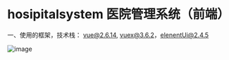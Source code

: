 # hosipitalsystem   医院管理系统（前端）

一、使用的框架，技术栈：
        vue@2.6.14, vuex@3.6.2，elenentUi@2.4.5


![image](https://github.com/EarvinHe/hospitalSystem/assets/140814338/eb8c9b2d-2c22-46c9-85e1-a279e35be6fa)
